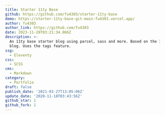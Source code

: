 ```yaml
---
title: Starter 11ty Base
github: https://github.com/fu4303/starter-11ty-base
demo: https://starter-11ty-base-git-main-fu4303.vercel.app/
author: fu4303
author_link: https://github.com/fu4303
date: 2023-11-28T03:21:34.866Z
description: >-
  An 11ty base starter blog using parcel, sass and more. Based on the 11ty base
  blog. Uses the tags feature.
ssg:
  - Eleventy
css:
  - SCSS
cms:
  - Markdown
category:
  - Portfolio
draft: false
publish_date: '2021-03-27T13:05:06Z'
update_date: '2020-11-18T03:43:56Z'
github_star: 1
github_fork: 1
---
```

